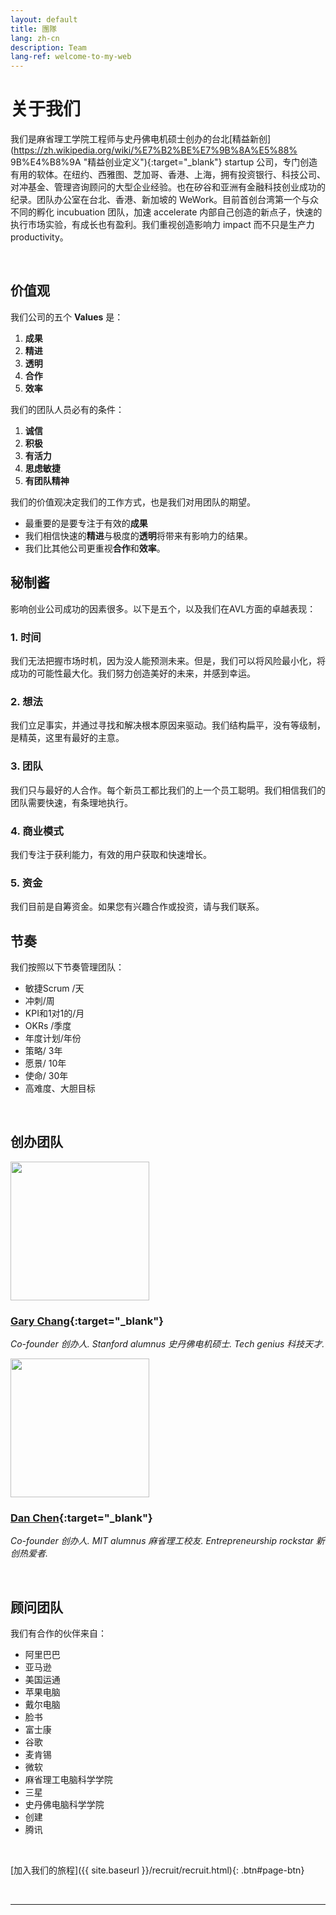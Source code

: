 ```yaml
---
layout: default
title: 團隊
lang: zh-cn
description: Team
lang-ref: welcome-to-my-web
---
```


# 关于我们

我们是麻省理工学院工程师与史丹佛电机硕士创办的台北[精益新创](https://zh.wikipedia.org/wiki/%E7%B2%BE%E7%9B%8A%E5%88% 9B%E4%B8%9A "精益创业定义"){:target="_blank"} startup 公司，专门创造有用的软体。在纽约、西雅图、芝加哥、香港、上海，拥有投资银行、科技公司、对冲基金、管理咨询顾问的大型企业经验。也在矽谷和亚洲有金融科技创业成功的纪录。团队办公室在台北、香港、新加坡的 WeWork。目前首创台湾第一个与众不同的孵化 incubuation 团队，加速 accelerate 内部自己创造的新点子，快速的执行市场实验，有成长也有盈利。我们重视创造影响力 impact 而不只是生产力 productivity。

<br/>

## 价值观

我们公司的五个 **Values** 是：

1. **成果**
1. **精进**
1. **透明**
1. **合作**
1. **效率**

我们的团队人员必有的条件：

1. **诚信**
1. **积极**
1. **有活力**
1. **思虑敏捷**
1. **有团队精神**

我们的价值观决定我们的工作方式，也是我们对用团队的期望。

* 最重要的是要专注于有效的**成果**
* 我们相信快速的**精进**与极度的**透明**将带来有影响力的结果。
* 我们比其他公司更重视**合作**和**效率**。

## 秘制酱

影响创业公司成功的因素很多。以下是五个，以及我们在AVL方面的卓越表现：

### 1. 时间

我们无法把握市场时机，因为没人能预测未来。但是，我们可以将风险最小化，将成功的可能性最大化。我们努力创造美好的未来，并感到幸运。


### 2. 想法

我们立足事实，并通过寻找和解决根本原因来驱动。我们结构扁平，没有等级制，是精英，这里有最好的主意。

### 3. 团队

我们只与最好的人合作。每个新员工都比我们的上一个员工聪明。我们相信我们的团队需要快速，有条理地执行。

### 4. 商业模式

我们专注于获利能力，有效的用户获取和快速增长。

### 5. 资金

我们目前是自筹资金。如果您有兴趣合作或投资，请与我们联系。

## 节奏

我们按照以下节奏管理团队：

* 敏捷Scrum /天
* 冲刺/周
* KPI和1对1的/月
* OKRs /季度
* 年度计划/年份
* 策略/ 3年
* 愿景/ 10年
* 使命/ 30年
* 高难度、大胆目标

<br/>

## 创办团队

<img src="https://lh3.googleusercontent.com/ZVYB3JbfI5u9VbujgpSpCpaspCzCXLaiqb4DcniQIdZDPoKqwEPdhhv3biEIccwTs0ac-SkW5iBTtS-NpPZx8K-WAAtF6zelbxQqHxmYsruIZqMq2XuA79jWpGFJ0r0bM-32PqQ4QPM=w2400" width="222"/>

### **[Gary Chang](https://www.linkedin.com/in/gary-c-320b62b8/ "Gary的LinkedIn"){:target="_blank"}**

_Co-founder 创办人. Stanford alumnus 史丹佛电机硕士. Tech genius 科技天才._

<img src="https://lh3.googleusercontent.com/kutzZM0o3tyvvy8py06mwlWvJj6-gv4oXxv_h2ep34MUZ--KvtwzHtsmFr-aMLjj-pWq5IP7a1j50gVZTzGEsIS5l31BTjEkKIIHsN4cyw-rwjSI6hTUyNVRNo0_51EGxyr6t7vPYT4=w2400" width="222"/>

### **[Dan Chen](https://www.linkedin.com/in/danchen1013/ "Dan的LinkedIn"){:target="_blank"}**

_Co-founder 创办人. MIT alumnus 麻省理工校友. Entrepreneurship rockstar 新创热爱者._

<br/>

## 顾问团队

我们有合作的伙伴来自：

* 阿里巴巴
* 亚马逊
* 美国运通
* 苹果电脑
* 戴尔电脑
* 脸书
* 富士康
* 谷歌
* 麦肯锡
* 微软
* 麻省理工电脑科学学院
* 三星
* 史丹佛电脑科学学院
* 创建
* 腾讯

<br/>

[加入我们的旅程]({{ site.baseurl }}/recruit/recruit.html){: .btn#page-btn}

<br/>

---

<br/>
